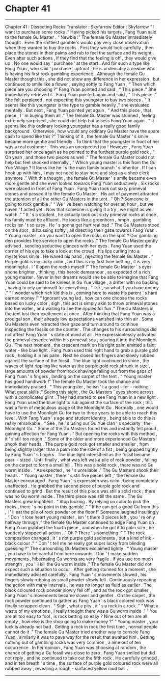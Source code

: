 
# Chapter 41


---

Chapter 41 : Dissecting Rocks
Translator :
Skyfarrow
Editor :
Skyfarrow
“ I want to purchase some rocks .” Having picked his targets , Fang Yuan said to the female Gu Master .
“ Newbie !” The female Gu Master immediately thought .
Even the shittiest gamblers would pay very close observation when they wanted to buy the rocks . First they would look carefully , then place the stones in their palms and rub to feel the surface and its weight . Even after such actions , if they find that the feeling is off , they would give up . No one would say ‘ purchase ’ at the start .
And for such a type like Fang Yuan , who said ‘ purchase ’ upfront , he is undeniably a newbie who is having his first rock gambling experience .
Although the female Gu Master thought this , she did not show any difference in her expression , but continued to smile like a flower , saying softly to Fang Yuan , “ Then which piece are you choosing ?”
Fang Yuan pointed and said , “ This piece .”
She immediately retrieved it .
Fang Yuan pointed again and said , “ This piece .”
She felt perplexed , not expecting this youngster to buy two pieces .
“ It seems like this youngster is the type to gamble heavily ,” she evaluated mentally .
But next , Fang Yuan pointed yet again , “ And this piece , that piece , I ’ m buying them all .”
The female Gu Master was stunned , feeling extremely surprised , she could not help but assess Fang Yuan again .
“ It seems like this ordinary looking youngster has a really good family background . Otherwise , how would any ordinary Gu Master have the spare cash to spend like this ?” Thinking of it , the female Gu Master ’ s smile became more gentle and friendly . To think that the youngster in front of her was a real customer .
This was an unexpected joy !
However , Fang Yuan surprised her once again as he pointed to the furthest purple gold rock , “ Oh yeah , and those two pieces as well .”
The female Gu Master could not help but feel shocked internally , “ Which young master is this from the Gu Yue Village ? It looks like he ’ s the main family branch ’ s inheritor . If I can hook up with him , I may not need to stay here and slog as a shop clerk anymore .”
With this thought , the female Gu Master ’ s smile became even more gentle and she even looked towards Fang Yuan seductively .
Six rocks were placed in front of Fang Yuan .
Fang Yuan took out sixty primeval stones and passed it to the female Gu Master .
His act of payment attracted the attention of all the other Gu Masters in the tent .
“ Oh ? Someone is going to rock gamble .”
“ We ’ ve been watching for over an hour , but we haven ’ t acted yet . Now that someone is giving it a try , we might as well watch .”
“ It ’ s a student , he actually took out sixty primeval rocks at once , his family must be affluent . He looks like a greenhorn , hmph , gambling rocks isn ’ t so easy . He ’ s gonna get hurt real bad .”
The Gu Masters stood on the spot , discussing softly , all directing their gaze towards Fang Yuan .
“ Young master , do you want to open the rocks on the spot ? Our gambling den provides free service to open the rocks .” The female Gu Master gently advised , sending seductive glances with her eyes .
Fang Yuan used the corner of his eye to take a look at the crowd , his lips curling into a mysterious smile . He waved his hand , rejecting the female Gu Master . “ Purple gold is my lucky color , and this is my first time betting , it is very meaningful . I ’ ll open the rocks myself !”
The female Gu Master ’ s eyes shone brighter , thinking , this heroic demeanour , as expected of a rich young master .
Never in her dreams would she be able to imagine that Fang Yuan could be said to be kinless in Gu Yue village , a drifter with no backing , having to rely on himself for everything .
“ Tsk , so what if you have money .”
“ I wonder which rich kid this is , coming here to waste his parent ’ s hard earned money !”
“ Ignorant young lad , how can one choose the rocks based on lucky color , sigh , this act is simply akin to throw primeval stones into the water , and waiting to see the ripples for fun .”
The Gu Masters in the tent lost their excitement at once . After thinking that Fang Yuan was a prodigal son , their already low expectations vanished into thin air .
Some Gu Masters even retracted their gaze and turn around to continue inspecting the fossils on the counter .
The changes to his surroundings did not affect Fang Yuan ’ s state of mind at all . He expressionlessly activated the primeval essence within his primeval sea , pouring it into the Moonlight Gu .
The next moment , the crescent mark on his right palm emitted a faint water - like blue light .
Fang Yuan used this right hand to grab a purple gold rock , holding it in his palm . Next he closed his fingers and slowly rubbed against the surface of the fossil .
The blue light continued to shine , the waves of light rippling like water as the purple gold rock shrunk in size , large amounts of powder from rock shavings falling out from the gaps of Fang Yuan ’ s fingers , landing on the carpet of the tent .
“ Young master has good handiwork !” The female Gu Master took the chance and immediately praised .
“ This youngster , he isn ’ t a good - for - nothing . What great skills .” Seeing this sight , the Gu Masters ’ eyes shone across with a complicated glint . They had started to see Fang Yuan in a new light .
Fang Yuan used the blue light to rub against the surface of the rock ; this was a form of meticulous usage of the Moonlight Gu . Normally , one would have to use the Moonlight Gu for two to three years to be able to reach this level .
With Fang Yuan ’ s age and student identity , being able to do this is really remarkable .
“ See , he ’ s using our Gu Yue clan ’ s specialty , the Moonlight Gu .” Some of the Gu Masters found this and instantly felt proud , gaining affection for Fang Yuan .
“ But opening the rocks with this method , it ’ s still too rough .” Some of the older and more experienced Gu Masters shook their heads .
The purple gold rock got smaller and smaller , from being slightly larger than a palm into the size of a fist , being gripped tightly by Fang Yuan ’ s fingers .
The blue light intensified as the fossil became pearl - sized . Until finally , what was left was a pile of rock powder , falling on the carpet to form a small hill .
This was a solid rock , there was no Gu worm inside .
“ As expected , he ’ s unreliable .” The Gu Masters shook their heads .
“ Young master , there ’ s still five pieces left ,” the female Gu Master encouraged .
Fang Yuan ’ s expression was calm , being completely unaffected . He grabbed the second piece of purple gold rock and continued to grind . But the result of this piece was still a solid rock ; there was no Gu worm inside .
The third piece was still the same .
The Gu Masters grew impatient . “ Stop looking . By relying on color to pick the rocks , there ’ s no point in this gamble .”
“ If he can get a good Gu from this , I ’ ll eat the pile of rock powder on the floor !” Someone laughed insultingly .
“ Don ’ t lose heart young master , isn ’ t there 3 pieces left , you ’ re only halfway through ,” the female Gu Master continued to edge Fang Yuan on .
Fang Yuan grabbed the fourth piece , and when he got it to palm size , he suddenly stopped all action .
“ Oh ? There ’ s something !”
“ The rock composition changed , it ’ s not purple gold sediments , but a kind of ink - black colour .”
“ Don ’ t tell me he really got super lucky from blinding guessing ?”
The surrounding Gu Masters exclaimed lightly .
“ Young master , you have to be careful from here onwards . Don ’ t make sudden movements , hibernating Gu worms are very fragile . If you use too much strength , you ’ ll kill the Gu worm inside .” The female Gu Master did not expect such a situation to occur . After getting stunned for a moment , she immediately advised carefully .
Fang Yuan ’ s movements slowed , his fingers slowly rubbing as small powder slowly fell . Continuously repeating the action with many intervals , he was no longer as fluid as earlier .
The black coloured rock powder slowly fell off , and as the rock got smaller , Fang Yuan ’ s movements became slower and gentler .
On the carpet , the rock powder continued to gather as Fang Yuan ’ s black colored rock was finally scrapped clean .
“ Sigh , what a pity , it ’ s a rock in a rock .”
“ What a waste of my emotions , I really thought there was a Gu worm inside .”
“ You are all too easy to fool , is rock betting so easy ? Nine out of ten are all empty , how else is the shop going to make money ?”
“ Young master , your luck is already not bad . Getting a rock in rock the first time , normal people cannot do it .” The female Gu Master tried another way to console Fang Yuan , similarly it was to pave way for the result that awaited him .
Getting nothing out of gambling rocks was very common , a nine out of ten occurrence . In her opinion , Fang Yuan was choosing at random , the chance of getting a Gu fossil was close to zero .
Fang Yuan smiled but did not reply , and he continued to take out the fifth rock .
He carefully grinded , and in ten breath ’ s time , the surface of purple gold coloured rock were all rubbed away , revealing a rough - surfaced yellow mud ball .

---

